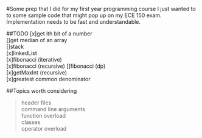 #Some prep that I did for my first year programming course
I just wanted to to some sample code that might pop up on my ECE 150 exam. Implementation needs to be fast and understandable.

##TODO
[x]get ith bit of a number   
[]get median of an array   
[]stack   
[x]linkedList   
[x]fibonacci (iterative)   
[x]fibonacci (recursive)
[]fibonacci (dp)   
[x]getMaxInt (recursive)   
[x]greatest common denominator   

##Topics worth considering
>header files   
>command line arguments   
>function overload   
>classes   
>operator overload   
